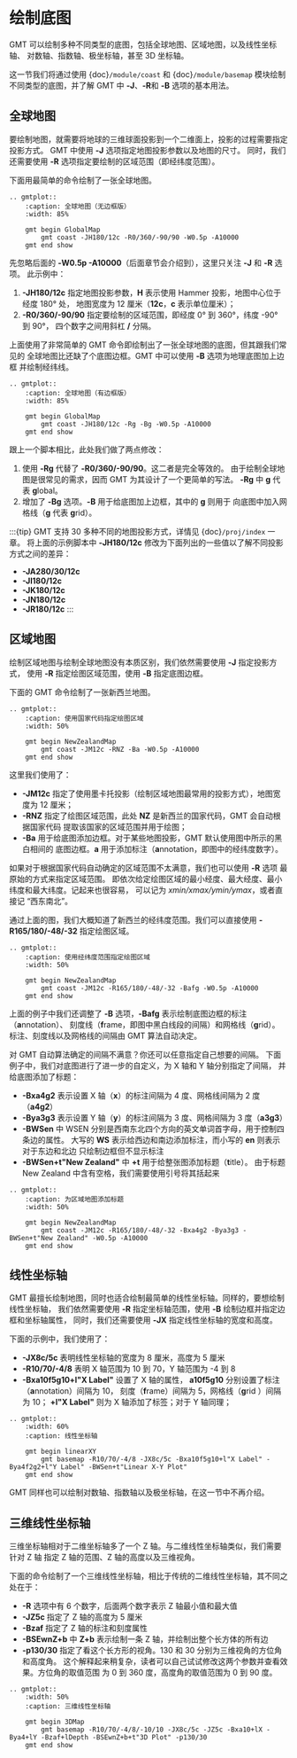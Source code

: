 # 绘制底图

GMT 可以绘制多种不同类型的底图，包括全球地图、区域地图，以及线性坐标轴、
对数轴、指数轴、极坐标轴，甚至 3D 坐标轴。

这一节我们将通过使用 {doc}`/module/coast` 和 {doc}`/module/basemap` 模块绘制
不同类型的底图，并了解 GMT 中 **-J**、**-R**和 **-B** 选项的基本用法。

## 全球地图

要绘制地图，就需要将地球的三维球面投影到一个二维面上，投影的过程需要指定投影方式。
GMT 中使用 **-J** 选项指定地图投影参数以及地图的尺寸。
同时，我们还需要使用 **-R** 选项指定要绘制的区域范围（即经纬度范围）。

下面用最简单的命令绘制了一张全球地图。

```{eval-rst}
.. gmtplot::
    :caption: 全球地图（无边框版）
    :width: 85%

    gmt begin GlobalMap
        gmt coast -JH180/12c -R0/360/-90/90 -W0.5p -A10000
    gmt end show
```

先忽略后面的 **-W0.5p -A10000**（后面章节会介绍到），这里只关注 **-J** 和 **-R** 选项。
此示例中：

1. **-JH180/12c** 指定地图投影参数，**H** 表示使用 Hammer 投影，地图中心位于经度 180° 处，
   地图宽度为 12 厘米（**12c**，**c** 表示单位厘米）；
2. **-R0/360/-90/90** 指定要绘制的区域范围，即经度 0° 到 360°，纬度 -90° 到 90°，
   四个数字之间用斜杠 **/** 分隔。

上面使用了非常简单的 GMT 命令即绘制出了一张全球地图的底图，但其跟我们常见的
全球地图比还缺了个底图边框。GMT 中可以使用 **-B** 选项为地理底图加上边框
并绘制经纬线。

```{eval-rst}
.. gmtplot::
    :caption: 全球地图（有边框版）
    :width: 85%

    gmt begin GlobalMap
        gmt coast -JH180/12c -Rg -Bg -W0.5p -A10000
    gmt end show
```

跟上一个脚本相比，此处我们做了两点修改：

1. 使用 **-Rg** 代替了 **-R0/360/-90/90**。这二者是完全等效的。
   由于绘制全球地图是很常见的需求，因而 GMT 为其设计了一个更简单的写法。
   **-Rg** 中 **g** 代表 **g**lobal。
2. 增加了 **-Bg** 选项。**-B** 用于给底图加上边框，其中的 **g** 则用于
   向底图中加入网格线（**g** 代表 **g**rid）。

:::{tip}
GMT 支持 30 多种不同的地图投影方式，详情见 {doc}`/proj/index` 一章。
将上面的示例脚本中 **-JH180/12c** 修改为下面列出的一些值以了解不同投影方式之间的差异：

- **-JA280/30/12c**
- **-JI180/12c**
- **-JK180/12c**
- **-JN180/12c**
- **-JR180/12c**
:::

## 区域地图

绘制区域地图与绘制全球地图没有本质区别，我们依然需要使用 **-J** 指定投影方式，
使用 **-R** 指定绘图区域范围，使用 **-B** 指定底图边框。

下面的 GMT 命令绘制了一张新西兰地图。

```{eval-rst}
.. gmtplot::
    :caption: 使用国家代码指定绘图区域
    :width: 50%

    gmt begin NewZealandMap
        gmt coast -JM12c -RNZ -Ba -W0.5p -A10000
    gmt end show
```

这里我们使用了：

- **-JM12c** 指定了使用墨卡托投影（绘制区域地图最常用的投影方式），地图宽度为 12 厘米；
- **-RNZ** 指定了绘图区域范围，此处 **NZ** 是新西兰的国家代码，GMT 会自动根据国家代码
  提取该国家的区域范围并用于绘图；
- **-Ba** 用于给底图添加边框。对于某些地图投影，GMT 默认使用图中所示的黑白相间的
  底图边框。**a** 用于添加标注（**a**nnotation，即图中的经纬度数字）。

如果对于根据国家代码自动确定的区域范围不太满意，我们也可以使用 **-R** 选项
最原始的方式来指定区域范围。
即依次给定绘图区域的最小经度、最大经度、最小纬度和最大纬度。记起来也很容易，
可以记为 *xmin/xmax/ymin/ymax*，或者直接记 “西东南北”。

通过上面的图，我们大概知道了新西兰的经纬度范围。我们可以直接使用
**-R165/180/-48/-32** 指定绘图区域。

```{eval-rst}
.. gmtplot::
    :caption: 使用经纬度范围指定绘图区域
    :width: 50%

    gmt begin NewZealandMap
        gmt coast -JM12c -R165/180/-48/-32 -Bafg -W0.5p -A10000
    gmt end show
```

上面的例子中我们还调整了 **-B** 选项，**-Bafg** 表示绘制底图边框的标注（**a**nnotation）、
刻度线（**f**rame，即图中黑白线段的间隔）和网格线（**g**rid）。
标注、刻度线以及网格线的间隔由 GMT 算法自动决定。

对 GMT 自动算法确定的间隔不满意？你还可以任意指定自己想要的间隔。
下面例子中，我们对底图进行了进一步的自定义，为 X 轴和 Y 轴分别指定了间隔，
并给底图添加了标题：

- **-Bxa4g2** 表示设置 X 轴（**x**）的标注间隔为 4 度、网格线间隔为 2 度（**a4g2**）
- **-Bya3g3** 表示设置 Y 轴（**y**）的标注间隔为 3 度、网格间隔为 3 度（**a3g3**）
- **-BWSen** 中 WSEN 分别是西南东北四个方向的英文单词首字母，用于控制四条边的属性。
  大写的 **WS** 表示给西边和南边添加标注，而小写的 **en** 则表示对于东边和北边
  只绘制边框但不显示标注
- **-BWSen+t"New Zealand"** 中 **+t** 用于给整张图添加标题（**t**itle）。
  由于标题 New Zealand 中含有空格，我们需要使用引号将其括起来

```{eval-rst}
.. gmtplot::
    :caption: 为区域地图添加标题
    :width: 50%

    gmt begin NewZealandMap
        gmt coast -JM12c -R165/180/-48/-32 -Bxa4g2 -Bya3g3 -BWSen+t"New Zealand" -W0.5p -A10000
    gmt end show
```

## 线性坐标轴

GMT 最擅长绘制地图，同时也适合绘制最简单的线性坐标轴。同样的，要想绘制线性坐标轴，
我们依然需要使用 **-R** 指定坐标轴范围，使用 **-B** 绘制边框并指定边框和坐标轴属性，
同时，我们还需要使用 **-JX** 指定线性坐标轴的宽度和高度。

下面的示例中，我们使用了：

- **-JX8c/5c** 表明线性坐标轴的宽度为 8 厘米，高度为 5 厘米
- **-R10/70/-4/8** 表明 X 轴范围为 10 到 70，Y 轴范围为 -4 到 8
- **-Bxa10f5g10+l"X Label"** 设置了 X 轴的属性，
  **a10f5g10** 分别设置了标注（**a**nnotation）间隔为 10，
  刻度（**f**rame）间隔为 5，网格线（**g**rid ）间隔为 10；
  **+l"X Label"** 则为 X 轴添加了标签；对于 Y 轴同理；

```{eval-rst}
.. gmtplot::
    :width: 60%
    :caption: 线性坐标轴

    gmt begin linearXY
        gmt basemap -R10/70/-4/8 -JX8c/5c -Bxa10f5g10+l"X Label" -Bya4f2g2+l"Y Label" -BWSen+t"Linear X-Y Plot"
    gmt end show
```

GMT 同样也可以绘制对数轴、指数轴以及极坐标轴，在这一节中不再介绍。

## 三维线性坐标轴

三维坐标轴相对于二维坐标轴多了一个 Z 轴。与二维线性坐标轴类似，我们需要针对 Z 轴
指定 Z 轴的范围、Z 轴的高度以及三维视角。

下面的命令绘制了一个三维线性坐标轴，相比于传统的二维线性坐标轴，其不同之处在于：

- **-R** 选项中有 6 个数字，后面两个数字表示 Z 轴最小值和最大值
- **-JZ5c** 指定了 Z 轴的高度为 5 厘米
- **-Bzaf** 指定了 Z 轴的标注和刻度属性
- **-BSEwnZ+b** 中 **Z+b** 表示绘制一条 Z 轴，并绘制出整个长方体的所有边
- **-p130/30** 指定了看这个长方形的视角。130 和 30 分别为三维视角的方位角和高度角。
  这个解释起来稍复杂，读者可以自己试试修改这两个参数并查看效果。方位角的取值范围
  为 0 到 360 度，高度角的取值范围为 0 到 90 度。

```{eval-rst}
.. gmtplot::
    :width: 50%
    :caption: 三维线性坐标轴

    gmt begin 3DMap
        gmt basemap -R10/70/-4/8/-10/10 -JX8c/5c -JZ5c -Bxa10+lX -Bya4+lY -Bzaf+lDepth -BSEwnZ+b+t"3D Plot" -p130/30
    gmt end show
```

